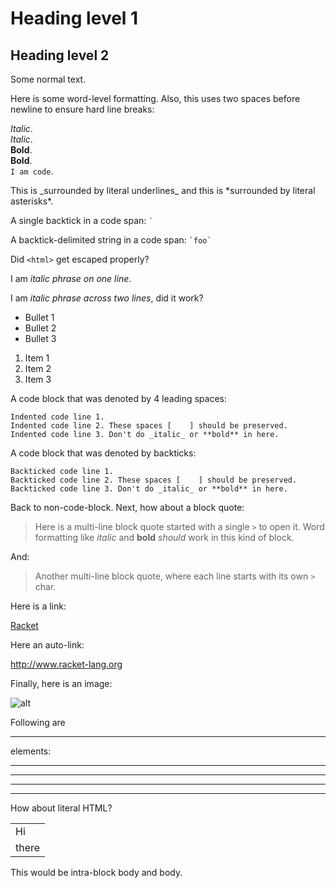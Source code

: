 # Heading level 1

## Heading level 2

Some normal text.

Here is some word-level formatting. Also, this uses two spaces before
newline to ensure hard line breaks:

_Italic_.  
*Italic*.  
__Bold__.  
**Bold**.  
`I am code`.  

This is \_surrounded by literal underlines\_ and this is \*surrounded
by literal asterisks\*.

A single backtick in a code span: `` ` ``

A backtick-delimited string in a code span: `` `foo` ``

Did `<html>` get escaped properly?

I am _italic phrase on one line_.

I am _italic phrase across two
lines_, did it work?

- Bullet 1
- Bullet 2
- Bullet 3

1. Item 1
2. Item 2
3. Item 3

A code block that was denoted by 4 leading spaces:

    Indented code line 1.
    Indented code line 2. These spaces [    ] should be preserved.
    Indented code line 3. Don't do _italic_ or **bold** in here.

A code block that was denoted by backticks:

```racket
Backticked code line 1.
Backticked code line 2. These spaces [    ] should be preserved.
Backticked code line 3. Don't do _italic_ or **bold** in here.
```
Back to non-code-block. Next, how about a block quote:

> Here is a multi-line block quote started
with a single `>` to open it. Word formatting
like _italic_ and __bold__ _should_ work in this
kind of block.

And:

> Another multi-line block quote, where
> each line starts with its own `>` char.

Here is a link:

[Racket](http://www.racket-lang.org/)

Here an auto-link:

<http://www.racket-lang.org>

Finally, here is an image:

![alt](http://racket-lang.org/logo.png "Racket logo")

Following are <hr> elements:

---

***

- - -

* * *

How about literal HTML?

<table>
<tr>
<td>Hi</td>
</tr>
<tr>
<td>there</td>
</tr>
</table>

This would be intra-block <span>body</span> and <span key="val">body</span>.
